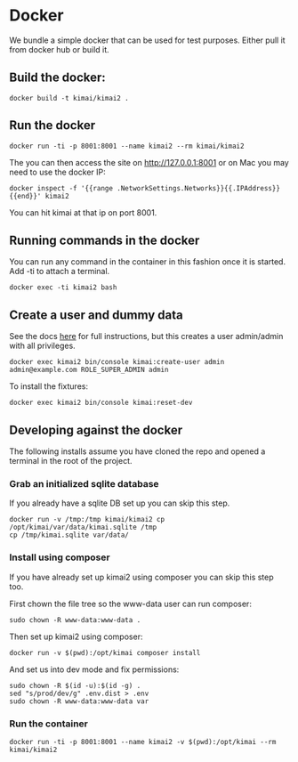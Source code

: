 # Docker

We bundle a simple docker that can be used for test purposes.  Either pull it from docker hub or build it.

## Build the docker:

    docker build -t kimai/kimai2 .

## Run the docker

    docker run -ti -p 8001:8001 --name kimai2 --rm kimai/kimai2

The you can then access the site on http://127.0.0.1:8001 or on Mac you may need to use the docker IP:

    docker inspect -f '{{range .NetworkSettings.Networks}}{{.IPAddress}}{{end}}' kimai2

You can hit kimai at that ip on port 8001.

## Running commands in the docker

You can run any command in the container in this fashion once it is started.  Add -ti to attach a terminal.

    docker exec -ti kimai2 bash

## Create a user and dummy data

See the docs [here](installation.md) for full instructions, but this creates a user admin/admin with all privileges.

    docker exec kimai2 bin/console kimai:create-user admin admin@example.com ROLE_SUPER_ADMIN admin

To install the fixtures:

    docker exec kimai2 bin/console kimai:reset-dev

## Developing against the docker

The following installs assume you have cloned the repo and opened a terminal in the root of the project.

### Grab an initialized sqlite database

If you already have a sqlite DB set up you can skip this step.

    docker run -v /tmp:/tmp kimai/kimai2 cp /opt/kimai/var/data/kimai.sqlite /tmp
    cp /tmp/kimai.sqlite var/data/

### Install using composer

If you have already set up kimai2 using composer you can skip this step too.

First chown the file tree so the www-data user can run composer:

    sudo chown -R www-data:www-data .

Then set up kimai2 using composer:

    docker run -v $(pwd):/opt/kimai composer install

And set us into dev mode and fix permissions:

    sudo chown -R $(id -u):$(id -g) .
    sed "s/prod/dev/g" .env.dist > .env
    sudo chown -R www-data:www-data var

### Run the container

    docker run -ti -p 8001:8001 --name kimai2 -v $(pwd):/opt/kimai --rm kimai/kimai2
